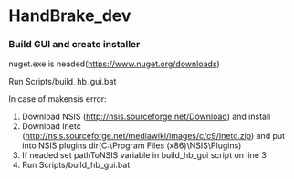 # HandBrake_dev



### Build GUI and create installer

nuget.exe is neaded(https://www.nuget.org/downloads)

Run Scripts/build_hb_gui.bat

In case of  makensis error:
1. Download NSIS (http://nsis.sourceforge.net/Download) and install
2. Download Inetc (http://nsis.sourceforge.net/mediawiki/images/c/c9/Inetc.zip) and put into 
NSIS plugins dir(C:\Program Files (x86)\NSIS\Plugins)
3. If neaded set pathToNSIS variable in build_hb_gui script on line 3
4. Run Scripts/build_hb_gui.bat